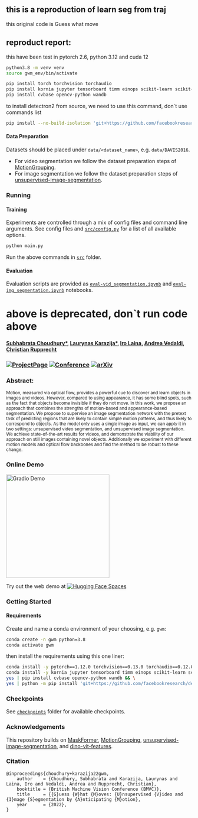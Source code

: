 ## this is a reproduction of learn seg from traj
this original code is Guess what move
## reproduct report:

this have been test in pytorch 2.6, python 3.12 and cuda 12 
```bash
python3.8 -m venv venv
source gwm_env/bin/activate 
```
```bash
pip install torch torchvision torchaudio
pip install kornia jupyter tensorboard timm einops scikit-learn scikit-image openexr-python tqdm fontconfig
pip install cvbase opencv-python wandb
```

to install detectron2 from source, we need to use this command, don`t use commands list 
```bash
pip install --no-build-isolation 'git+https://github.com/facebookresearch/detectron2.git'
```

#### Data Preparation

Datasets should be placed under `data/<dataset_name>`, e.g. `data/DAVIS2016`.

* For video segmentation we follow the dataset preparation steps of [MotionGrouping](https://github.com/charigyang/motiongrouping).
* For image segmentation we follow the dataset preparation steps of [unsupervised-image-segmentation](https://github.com/lukemelas/unsupervised-image-segmentation).

### Running

#### Training

Experiments are controlled through a mix of config files and command line arguments. See config files and [`src/config.py`](src/config.py) for a list of all available options.

```bash
python main.py
```
Run the above commands in [`src`](src) folder.

#### Evaluation

Evaluation scripts are provided as [`eval-vid_segmentation.ipynb`](src/eval-vid_segmentation.ipynb) and [`eval-img_segmentation.ipynb`](src/eval-img_segmentation.ipynb) notebooks.


# above is deprecated, don`t run code above 

#### [Subhabrata Choudhury*](https://subhabratachoudhury.com/), [Laurynas Karazija*](https://karazijal.github.io), [Iro Laina](http://campar.in.tum.de/Main/IroLaina), [Andrea Vedaldi](https://www.robots.ox.ac.uk/~vedaldi/), [Christian Rupprecht](https://chrirupp.github.io/)
### [![ProjectPage](https://img.shields.io/badge/-Project%20Page-magenta.svg?style=for-the-badge&color=white&labelColor=magenta)](https://www.robots.ox.ac.uk/~vgg/research/gwm/) [![Conference](https://img.shields.io/badge/BMVC%20Spotlight-2022-purple.svg?style=for-the-badge&color=f1e3ff&labelColor=purple)](https://bmvc2022.org/programme/papers/#554-guess-what-moves-unsupervised-video-and-image-segmentation-by-anticipating-motion)    [![arXiv](https://img.shields.io/badge/arXiv-2205.07844-b31b1b.svg?style=for-the-badge&logo=arXiv)](https://arxiv.org/abs/2205.07844)



### Abstract:
<sup> Motion, measured via optical flow, provides a powerful cue to discover and learn objects in images and videos. However, compared to using appearance, it has some blind spots, such as the fact that objects become invisible if they do not move. In this work, we propose an approach that combines the strengths of motion-based and appearance-based segmentation. We propose to supervise an image segmentation network with the pretext task of predicting regions that are likely to contain simple motion patterns, and thus likely to correspond to objects. As the model only uses a single image as input, we can apply it in two settings: unsupervised video segmentation, and unsupervised image segmentation. We achieve state-of-the-art results for videos, and demonstrate the viability of our approach on still images containing novel objects. Additionally we experiment with different motion models and optical flow backbones and find the method to be robust to these change. </sup>



### Online Demo


[<img alt="Gradio Demo" width="280px" src="https://huggingface.co/spaces/subhc/Guess-What-Moves/resolve/main/gwm_gradio.png" />](https://huggingface.co/spaces/subhc/Guess-What-Moves)

Try out the web demo at [![Hugging Face Spaces](https://img.shields.io/badge/%F0%9F%A4%97%20Hugging%20Face-Spaces-blue)](https://huggingface.co/spaces/subhc/Guess-What-Moves)


### Getting Started

#### Requirements

Create and name a conda environment of your choosing, e.g. `gwm`:
```bash
conda create -n gwm python=3.8
conda activate gwm
```
then install the requirements using this one liner:
```bash
conda install -y pytorch==1.12.0 torchvision==0.13.0 torchaudio==0.12.0 cudatoolkit=11.3 -c pytorch && \
conda install -y kornia jupyter tensorboard timm einops scikit-learn scikit-image openexr-python tqdm gcc_linux-64=11 gxx_linux-64=11 fontconfig -c conda-forge && \
yes | pip install cvbase opencv-python wandb && \
yes | python -m pip install 'git+https://github.com/facebookresearch/detectron2.git'
```






### Checkpoints
See [`checkpoints`](checkpoints) folder for available checkpoints.


### Acknowledgements

This repository builds on [MaskFormer](https://github.com/facebookresearch/MaskFormer), [MotionGrouping](https://github.com/charigyang/motiongrouping), [unsupervised-image-segmentation](https://github.com/lukemelas/unsupervised-image-segmentation), and [dino-vit-features](https://github.com/ShirAmir/dino-vit-features).

### Citation   
```
@inproceedings{choudhury+karazija22gwm, 
    author    = {Choudhury, Subhabrata and Karazija, Laurynas and Laina, Iro and Vedaldi, Andrea and Rupprecht, Christian}, 
    booktitle = {British Machine Vision Conference (BMVC)}, 
    title     = {{G}uess {W}hat {M}oves: {U}nsupervised {V}ideo and {I}mage {S}egmentation by {A}nticipating {M}otion}, 
    year      = {2022}, 
}
```   

